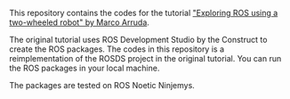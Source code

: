 This repository contains the codes for the tutorial ["Exploring ROS using a two-wheeled robot" by Marco Arruda](https://www.theconstructsim.com/ros-projects-exploring-ros-using-2-wheeled-robot-part-1/). 

The original tutorial uses ROS Development Studio by the Construct to create the ROS packages. The codes in this repository is a reimplementation of the ROSDS project in the original tutorial. You can run the ROS packages in your local machine.  

The packages are tested on ROS Noetic Ninjemys.
